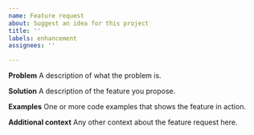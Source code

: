 ```yaml
---
name: Feature request
about: Suggest an idea for this project
title: ''
labels: enhancement
assignees: ''

---
```


**Problem**
A description of what the problem is.

**Solution**
A description of the feature you propose.

**Examples**
One or more code examples that shows the feature in action.

**Additional context**
Any other context about the feature request here.
